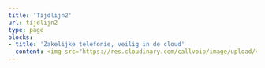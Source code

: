 ```yaml
---
title: 'Tijdlijn2'
url: tijdlijn2
type: page
blocks:
- title: 'Zakelijke telefonie, veilig in de cloud'
  content: <img src="https://res.cloudinary.com/callvoip/image/upload/v1577777786/JAN_-_Vamos_niong2.png"> <br> <img src="https://res.cloudinary.com/callvoip/image/upload/v1577777786/JAN_-_Vamos_niong2.png">
---
```

